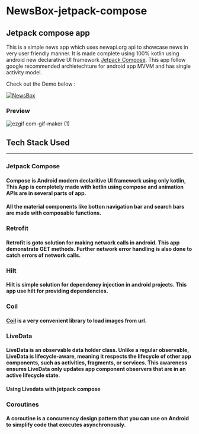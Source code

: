# NewsBox-jetpack-compose
## Jetpack compose app 
This is a simple news app which uses newapi.org api to showcase news in very user friendly manner. It is made complete using 100% kotlin using android new declarative UI framework [Jetpack Compose][compose]. This app follow google recommended archietechture for android app MVVM and has single activity model. 

Check out the Demo below :

[![NewsBox](https://img.shields.io/badge/NewsBox🌈-APK-black.svg?style=for-the-badge&logo=android)](https://user-images.githubusercontent.com/87947328/137799316-5f8ff700-a845-47d6-9bff-9bfed3bc1835.gif)

### Preview
![ezgif com-gif-maker (1)](https://user-images.githubusercontent.com/87947328/137799316-5f8ff700-a845-47d6-9bff-9bfed3bc1835.gif)

## Tech Stack Used 
--------------------------------
### Jetpack Compose 
#### Compose is Android modern declaritive UI framework using only kotlin, This App is completely made with kotlin using compose and animation APIs are in several parts of app.
#### All the material components like botton navigation bar and search bars are made with composable functions. 

### Retrofit
#### Retrofit is goto solution for making network calls in android. This app demonstrate GET methods. Further network error handling is also done to catch errors of network calls.

### Hilt
#### Hilt is simple solution for dependency injection in android projects. This app use hilt for providing dependencies.

### Coil
#### [Coil][coil] is a very convenient library to load images from url.

### LiveData
#### LiveData is an observable data holder class. Unlike a regular observable, LiveData is lifecycle-aware, meaning it respects the lifecycle of other app components, such as activities, fragments, or services. This awareness ensures LiveData only updates app component observers that are in an active lifecycle state.
#### Using Livedata with jetpack compose

### Coroutines
#### A coroutine is a concurrency design pattern that you can use on Android to simplify code that executes asynchronously.


[compose]: https://developer.android.com/jetpack/compose
[coil]: https://coil-kt.github.io/coil/compose
